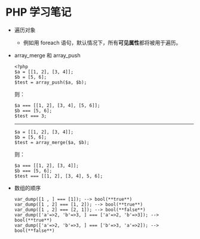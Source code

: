 # PHP 学习笔记


* 遍历对象
    - 例如用 foreach 语句，默认情况下，所有**可见属性**都将被用于遍历。
* array_merge 和 array_push
    ```
    <?php
    $a = [[1, 2], [3, 4]];
    $b = [5, 6];
    $test = array_push($a, $b);
    ```
    则：
    ```
    $a === [[1, 2], [3, 4], [5, 6]];
    $b === [5, 6];
    $test === 3;
    ```

    ----
    ```
    $a = [[1, 2], [3, 4]];
    $b = [5, 6];
    $test = array_merge($a, $b);
    ```
    则：
    ```
    $a === [[1, 2], [3, 4]];
    $b === [5, 6];
    $test === [[1, 2], [3, 4], 5, 6];
    ```
* 数组的顺序
    ```
    var_dump([1 , ] === [1]); --> bool(**true**)
    var_dump([1 , 2] === [1, 2]); --> bool(**true**)
    var_dump([1 , 2] === [2, 1]); --> bool(**false**)
    var_dump(['a'=>2, 'b'=>3, ] === ['a'=>2, 'b'=>3]); --> bool(**true**)
    var_dump(['a'=>2, 'b'=>3, ] === ['b'=>3, 'a'=>2]); --> bool(**false**)
    ```

